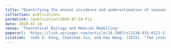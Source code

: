 ```yaml
---
title: "Quantifying the annual incidence and underestimation of seasonal influenza: A modelling approach"
collection: publications
permalink: /publication/2020-07-10-Flu
date: 2020-07-10
venue: 'Theoretical Biology and Medical Modelling'
paperurl: 'https://link.springer.com/article/10.1007/s11538-015-0121-5?wt_mc=internal.event.1.SEM.ArticleAuthorAssignedToIssue'
citation: 'Jude D. Kong, Chaochao Jin, and Hao Wang. (2015). "The inverse method for a childhood infectious disease model with its application to pre-vaccination and post-vaccination measles data" <i>Bulletin of Mathematical Biology</i>. Vol. 77: 2231-2263'
---
```

